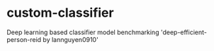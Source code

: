 # custom-classifier
Deep learning based classifier model benchmarking 'deep-efficient-person-reid by lannguyen0910'
